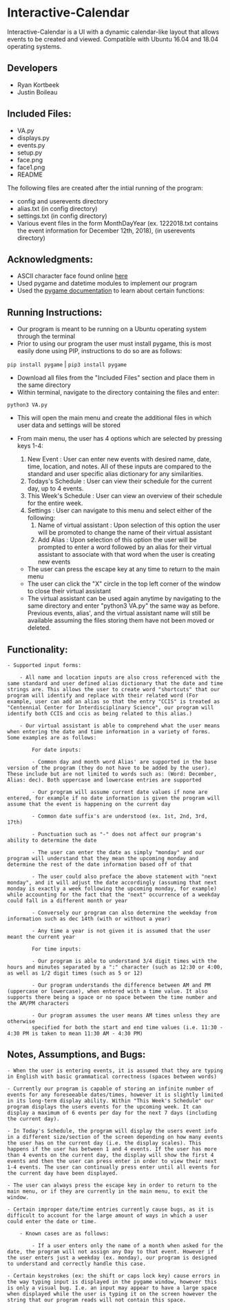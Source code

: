 # Interactive-Calendar
Interactive-Calendar is a UI with a dynamic calendar-like layout that allows events to be created and viewed. Compatible with Ubuntu 16.04 and 18.04 operating 
systems. 

## Developers
- Ryan Kortbeek
- Justin Boileau

## Included Files:
- VA.py
- displays.py
- events.py
- setup.py
- face.png
- face1.png
- README

The following files are created after the intial running of the program:
- config and userevents directory
- alias.txt (in config directory)
- settings.txt (in config directory)
- Various event files in the form MonthDayYear (ex. 1222018.txt contains the event information for December 12th, 2018), (in userevents directory)

## Acknowledgments:
- ASCII character face found online [here](https://www.dreamstime.com/stock-photos-ascii-face-image1528033)
- Used pygame and datetime modules to implement our program
- Used the [pygame documentation](https://www.pygame.org/docs/) to learn about certain functions:

## Running Instructions:
- Our program is meant to be running on a Ubuntu operating system through the terminal
- Prior to using our program the user must install pygame, this is most easily done using PIP, instructions to do so are as follows:

`pip install pygame` | `pip3 install pygame`

- Download all files from the "Included Files" section and place them in the same directory
- Within terminal, navigate to the directory containing the files and enter:

`python3 VA.py`

- This will open the main menu and create the additional files in which user data and settings will be stored
- From main menu, the user has 4 options which are selected by pressing keys 1-4:
    1. New Event : User can enter new events with desired name, date, time, location, and notes. All of these inputs are compared to the standard and user specific alias dictionary for any similarities.
    2. Todays's Schedule : User can view their schedule for the current day, up to 4 events.
    3. This Week's Schedule : User can view an overview of their schedule for the entire week.
    4. Settings : User can navigate to this menu and select either of the following:
        1. Name of virtual assistant : Upon selection of this option the user will be promoted to change the name of their virtual assistant
        2. Add Alias : Upon selection of this option the user will be prompted to enter a word followed by an alias for their virtual assistant to associate with that word when the user is creating new events
    
    - The user can press the escape key at any time to return to the main menu
    - The user can click the "X" circle in the top left corner of the window to close their virtual assistant
    - The virtual assistant can be used again anytime by navigating to the same directory and enter "python3 VA.py" the same way as before. Previous events, alias', and the virtual assistant name will still be available assuming the files storing them have not been moved or deleted.

## Functionality:

    - Supported input forms:

        - All name and location inputs are also cross referenced with the same standard and user defined alias dictionary that the date and time strings are. This allows the user to create word "shortcuts" that our program will identify and replace with their related word (For example, user can add an alias so that the entry "CCIS" is treated as "Centennial Center for Interdisciplinary Science", our program will identify both CCIS and ccis as being related to this alias.)

        - Our virtual assistant is able to comprehend what the user means when entering the date and time information in a variety of forms. Some examples are as follows:

            For date inputs:

            - Common day and month word Alias' are supported in the base version of the program (they do not have to be added by the user). These include but are not limited to words such as: (Word: December, Alias: dec). Both uppercase and lowercase entries are supported

            - Our program will assume current date values if none are entered, for example if no date information is given the program will assume that the event is happening on the current day

            - Common date suffix's are understood (ex. 1st, 2nd, 3rd, 17th)

            - Punctuation such as "-" does not affect our program's ability to determine the date

            - The user can enter the date as simply "monday" and our program will understand that they mean the upcoming monday and determine the rest of the date information based off of that

            - The user could also preface the above statement with "next monday", and it will adjust the date accordingly (assuming that next monday is exactly a week following the upcoming monday, for example) while accounting for the fact that the "next" occurrence of a weekday could fall in a different month or year

            - Conversely our program can also determine the weekday from information such as dec 14th (with or without a year)

            - Any time a year is not given it is assumed that the user meant the current year

            For time inputs:

            - Our program is able to understand 3/4 digit times with the hours and minutes separated by a ":" character (such as 12:30 or 4:00, as well as 1/2 digit times (such as 5 or 12)

            - Our program understands the difference between AM and PM (uppercase or lowercase), when entered with a time value. It also supports there being a space or no space between the time number and the AM/PM characters

            - Our program assumes the user means AM times unless they are otherwise
            specified for both the start and end time values (i.e. 11:30 - 4:30 PM is taken to mean 11:30 AM - 4:30 PM)


## Notes, Assumptions, and Bugs:

    - When the user is entering events, it is assumed that they are typing in English with basic grammatical correctness (spaces between words)

    - Currently our program is capable of storing an infinite number of events for any foreseeable dates/times, however it is slightly limited in its long-term display ability. Within "This Week's Schedule" our program displays the users events for the upcoming week. It can display a maximum of 6 events per day for the next 7 days (including the current day).

    - In Today's Schedule, the program will display the users event info in a different size/section of the screen depending on how many events the user has on the current day (i.e. the display scales). This happens if the user has between 1 and 4 events. If the user has more than 4 events on the current day, the display will show the first 4 events and then the user can press enter in order to view their next 1-4 events. The user can continually press enter until all events for the current day have been displayed.

    - The user can always press the escape key in order to return to the main menu, or if they are currently in the main menu, to exit the window.

    - Certain improper date/time entries currently cause bugs, as it is difficult to account for the large amount of ways in which a user could enter the date or time.

        - Known cases are as follows:

            - If a user enters only the name of a month when asked for the date, the program will not assign any Day to that event. However if the user enters just a weekday (ex. monday), our program is designed to understand and correctly handle this case.

    - Certain keystrokes (ex: the shift or caps lock key) cause errors in the way typing input is displayed in the pygame window, however this is only a visual bug. I.e. an input may appear to have a large space when displayed while the user is typing it on the screen however the string that our program reads will not contain this space.
